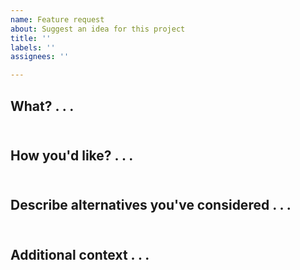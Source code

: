 ```yaml
---
name: Feature request
about: Suggest an idea for this project
title: ''
labels: ''
assignees: ''

---
```


**What?**
. . .  
<br>
---  

**How you'd like?**
. . .  
<br>
---  

**Describe alternatives you've considered**
. . .  
<br>
---  

**Additional context**
. . .  
<br>
---
